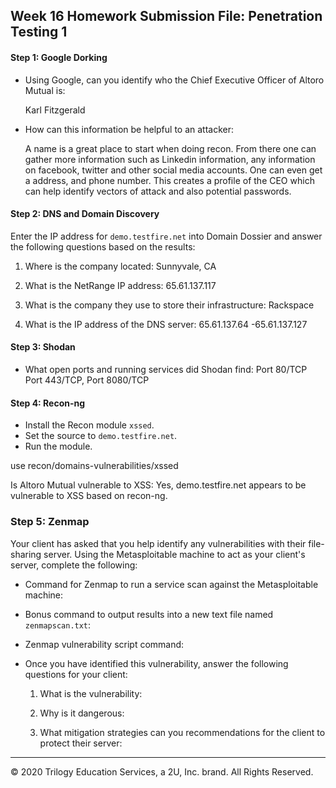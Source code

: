 ## Week 16 Homework Submission File: Penetration Testing 1

#### Step 1: Google Dorking


- Using Google, can you identify who the Chief Executive Officer of Altoro Mutual is:

  Karl Fitzgerald

- How can this information be helpful to an attacker:
  
  A name is a great place to start when doing recon. From there one can gather more information such as Linkedin information, any information on facebook, twitter and other social media accounts. One can even get a address, and phone number. This creates a profile of the CEO which can help identify vectors of attack and also potential passwords. 


#### Step 2: DNS and Domain Discovery

Enter the IP address for `demo.testfire.net` into Domain Dossier and answer the following questions based on the results:

  1. Where is the company located:
   Sunnyvale, CA

  2. What is the NetRange IP address:
  	65.61.137.117


  3. What is the company they use to store their infrastructure:
  	Rackspace

  4. What is the IP address of the DNS server:
    65.61.137.64 -65.61.137.127

#### Step 3: Shodan

- What open ports and running services did Shodan find:
Port 80/TCP Port 443/TCP, Port 8080/TCP

#### Step 4: Recon-ng

- Install the Recon module `xssed`. 
- Set the source to `demo.testfire.net`. 
- Run the module. 

use recon/domains-vulnerabilities/xssed


Is Altoro Mutual vulnerable to XSS: 
Yes, demo.testfire.net appears to be vulnerable to XSS based on recon-ng. 

### Step 5: Zenmap

Your client has asked that you help identify any vulnerabilities with their file-sharing server. Using the Metasploitable machine to act as your client's server, complete the following:

- Command for Zenmap to run a service scan against the Metasploitable machine: 
 
- Bonus command to output results into a new text file named `zenmapscan.txt`:

- Zenmap vulnerability script command: 

- Once you have identified this vulnerability, answer the following questions for your client:
  1. What is the vulnerability:

  2. Why is it dangerous:

  3. What mitigation strategies can you recommendations for the client to protect their server:

---
© 2020 Trilogy Education Services, a 2U, Inc. brand. All Rights Reserved.  

